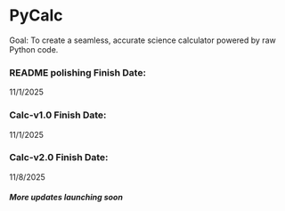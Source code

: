 # PyCalc
Goal: To create a seamless, accurate science calculator powered by raw Python code. 

### README polishing Finish Date:
11/1/2025

### Calc-v1.0 Finish Date:
11/1/2025

### Calc-v2.0 Finish Date:
11/8/2025

#### *More updates launching soon*
